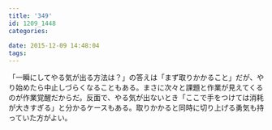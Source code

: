 ```yaml
---
title: '349'
id: 1209_1448
categories:
   
date: 2015-12-09 14:48:04
tags:
---
```


「一瞬にしてやる気が出る方法は？」の答えは「まず取りかかること」だが、やり始めたら中止しづらくなることもある。まさに次々と課題と作業が見えてくるのが作業覚醒だからだ。反面で、やる気が出ないとき「ここで手をつけては消耗が大きすぎる」と分かるケースもある。取りかかると同時に切り上げる勇気も持っていた方がよい。